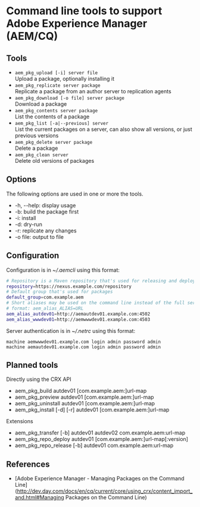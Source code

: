 # Command line tools to support Adobe Experience Manager (AEM/CQ)

## Tools

* `aem_pkg_upload [-i] server file`  
Upload a package, optionally installing it
* `aem_pkg_replicate server package`  
Replicate a package from an author server to replication agents
* `aem_pkg_download [-o file] server package`  
Download a package
* `aem_pkg_contents server package`  
List the contents of a package
* `aem_pkg_list [-a|--previous] server`  
List the current packages on a server, can also show all versions, or just previous versions
* `aem_pkg_delete server package`  
Delete a package
* `aem_pkg_clean server`  
Delete old versions of packages

## Options

The following options are used in one or more the tools.

* -h, --help: display usage
* -b: build the package first
* -i: install
* -d: dry-run
* -r: replicate any changes
* -o file: output to file

## Configuration

Configuration is in *~/.aemcli* using this format:
```bash
# Repository is a Maven repository that's used for releasing and deploying packages
repository=https://nexus.example.com/repository
# Default group that's used for packages
default_group=com.example.aem
# Short aliases may be used on the command line instead of the full server path
# format: aem_alias_ALIAS=URL
aem_alias_autdev01=http://aemautdev01.example.com:4502
aem_alias_wwwdev01=http://aemwwwdev01.example.com:4503
```

Server authentication is in *~/.netrc* using this format:
```
machine aemwwwdev01.example.com login admin password admin
machine aemautdev01.example.com login admin password admin
```

## Planned tools

Directly using the CRX API

* aem_pkg_build autdev01 [com.example.aem:]url-map
* aem_pkg_preview autdev01 [com.example.aem:]url-map
* aem_pkg_uninstall autdev01 [com.example.aem:]url-map
* aem_pkg_install [-d] [-r] autdev01 [com.example.aem:]url-map

Extensions

* aem_pkg_transfer [-b] autdev01 autdev02 com.example.aem:url-map
* aem_pkg_repo_deploy autdev01 [com.example.aem:]url-map[:version]
* aem_pkg_repo_release [-b] autdev01 com.example.aem:url-map

## References

* [Adobe Experience Manager - Managing Packages on the Command Line](http://dev.day.com/docs/en/cq/current/core/using_crx/content_import_and.html#Managing Packages on the Command Line)
